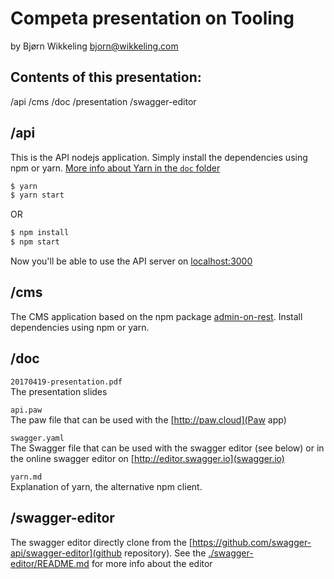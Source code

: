 Competa presentation on Tooling
===============================
by Bjørn Wikkeling <bjorn@wikkeling.com>


Contents of this presentation:
------------------------------

/api
/cms
/doc
/presentation
/swagger-editor

/api
----
This is the API nodejs application. Simply install the dependencies using npm or yarn.
[More info about Yarn in the `doc` folder ](./doc/yarn.md)

```bash
$ yarn
$ yarn start
```

OR
```bash
$ npm install
$ npm start
```

Now you'll be able to use the API server on [localhost:3000](http://localhost:3000)

/cms
----
The CMS application based on the npm package [admin-on-rest](https://marmelab.com/admin-on-rest/).
Install dependencies using npm or yarn.

/doc
----

`20170419-presentation.pdf`  
The presentation slides

`api.paw`  
The paw file that can be used with the [http://paw.cloud](Paw app)

`swagger.yaml`  
The Swagger file that can be used with the swagger editor (see below) or in the
online swagger editor on [http://editor.swagger.io](swagger.io)

`yarn.md`  
Explanation of yarn, the alternative npm client.

/swagger-editor
---------------
The swagger editor directly clone from the [https://github.com/swagger-api/swagger-editor](github repository).
See the [./swagger-editor/README.md](README.md) for more info about the editor

